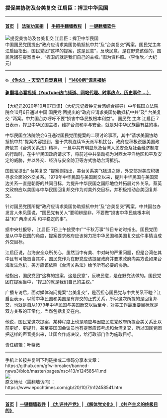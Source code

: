 ### 提促美协防及台美复交 江启臣：捍卫中华民国
------------------------

#### [首页](https://github.com/gfw-breaker/banned-news3/blob/master/README.md) &nbsp;&nbsp;|&nbsp;&nbsp; [法轮功真相](https://github.com/begood0513/basic/blob/master/README.md)  &nbsp;&nbsp;|&nbsp;&nbsp; [手把手翻墙教程](https://github.com/gfw-breaker/guides/wiki)  &nbsp;&nbsp;|&nbsp;&nbsp; [一键翻墙软件](https://github.com/gfw-breaker/nogfw/blob/master/README.md)  



<div><img alt="提促美协防及台美复交 江启臣：捍卫中华民国" class="attachment-djy_600_400 size-djy_600_400 wp-post-image" src="https://i.epochtimes.com/assets/uploads/2020/06/443558_medium-600x400.jpg"/>
<div class="caption">
 中国国民党团提出“政府应请求美国协助抵抗中共”及“台美复交”两案。国民党主席江启臣指出，国民党团“这样的提案，这是民意”，反映民意，是在野党该做的。国民党团在提案当中，“捍卫的就是我们自己的主权。”图为资料照。（李怡欣／大纪元）
</div></div><hr/>

#### 💥 [《伪火》 - 天安门自焚真相 ](http://158.247.195.190:10000/videos/blog/weihuo.html)&nbsp; |&nbsp; [“1400例”谎言揭秘  ](http://158.247.195.190:10000/videos/blog/jiexi1400.html)

#### [ 🎬  翻墙必看视频（YouTube热门频道、网站代理、时事热点、历史事件 ...）](https://github.com/gfw-breaker/links/blob/master/banned.md)

<div><p>
 【大纪元2020年10月07日讯】（大纪元记者钟元台湾综合报导）中华民国立法院院会10月6日通过中国
 <ok href="https://www.epochtimes.com/gb/tag/%E5%9B%BD%E6%B0%91%E5%85%9A.html">
  国民党
 </ok>
 团提出的“政府应请求美国协助抵抗中共”及“
 <ok href="https://www.epochtimes.com/gb/tag/%E5%8F%B0%E7%BE%8E%E5%A4%8D%E4%BA%A4.html">
  台美复交
 </ok>
 ”两案。中共国台办呼吁不要“损害中华民族根本利益”。
 <ok href="https://www.epochtimes.com/gb/tag/%E5%9B%BD%E6%B0%91%E5%85%9A.html">
  国民党
 </ok>
 主席
 <ok href="https://www.epochtimes.com/gb/tag/%E6%B1%9F%E5%90%AF%E8%87%A3.html">
  江启臣
 </ok>
 7日表示，捍卫中华民国主权，维护台海和平与安全，就是对中华民族最有益的事。
</p>
<p>
 中华民国立法院院会6日通过国民党团提案的二项讨论事项，其中“请求美国协助抵抗中共”提案内容提到，鉴于共机连续15天派军机扰台，政府应积极说服美国政府依其《台湾关系法》精神， 一旦中共有明显危及台湾人民安全及社会经济制度的行动时，在中华民国政府请求下，将前述中共举动视为对西太平洋地区和平及安定的威胁，并以外交、经济与安全防卫等方式协助台湾抵抗。
</p>
<p>
 国民党提出“
 <ok href="https://www.epochtimes.com/gb/tag/%E5%8F%B0%E7%BE%8E%E5%A4%8D%E4%BA%A4.html">
  台美复交
 </ok>
 ”提案则指出，美台关系突飞猛进之际，外交部对美应积极寻求全面的外交关系。1979年中华民国与美国断交以来，提升中华民国与美国双边关系一直是朝野的共同目标，为提升中华民国之国际地位并拓展对外关系，蔡英文政府应以美国与中华民国回复邦交作为对美外交目标，并积极推动台美回复邦交。
</p>
<p>
 针对国民党团所提“政府应请求美国协助抵抗中共”及“台美复交”两案。中共国台办发言人朱凤莲说，“国民党有关人”要明辨是非，不要做“损害中华民族根本利益”和“
 <ok href="https://www.epochtimes.com/gb/tag/%E4%B8%A4%E5%B2%B8%E5%85%B3%E7%B3%BB.html">
  两岸关系
 </ok>
 和平稳定的事”。
</p>
<p>
 据中央社报导，
 <ok href="https://www.epochtimes.com/gb/tag/%E6%B1%9F%E5%90%AF%E8%87%A3.html">
  江启臣
 </ok>
 7日上午接受中广“千秋万事”节目专访时指出，国民党团是从中华民国的角度，提案要求政府应该努力把中华民国和美国复交这件事情当成外交目标。
</p>
<p>
 江启臣说，台海安全众所关心，虽然当中有美、中对峙的严重问题，但是台湾在其中且有可能首当其冲，国民党作为在野党应该提醒政府并要求政府向美方说如果台海发生危机，美方应该依照《台湾关系法》给予所有必要的协助。
</p>
<p>
 他指出，国民党团“这样的提案，这是民意”，反映民意，是在野党该做的。国民党团在提案当中，“捍卫的就是我们自己的主权。”
</p>
<p>
 广播专访后，面对媒体询问提案“台美复交”，是否担心国民党与中共关系不睦？江启臣表示，以前中华民国和美国是有邦交的正式关系，所以这次所提的是回复邦交，也就是自从1979年中华民国与美国断交以后至今，对美工作最重要目标就是双方关系的正常化，当然包括复交在内。
</p>
<p>
 他说，国民党这次提案，某种程度上也是顺应与因应民进党政府所提台美关系比以前更好、更提升，甚至美国国会议员也有提案应该考虑和台湾复交，所以国民党团把这样的声音提出来，让国会作成决议，给行政部门作为施政目标。
</p>
<p>
 责任编辑：叶紫微
</p>
</div>
<hr/>
手机上长按并复制下列链接或二维码分享本文章：<br/>
https://github.com/gfw-breaker/banned-news3/blob/master/pages/nsc413/n12458541.md <br/>
<a href='https://github.com/gfw-breaker/banned-news3/blob/master/pages/nsc413/n12458541.md'><img src='https://github.com/gfw-breaker/banned-news3/blob/master/pages/nsc413/n12458541.md.png'/></a> <br/>
原文地址（需翻墙访问）：https://www.epochtimes.com/gb/20/10/7/n12458541.htm


------------------------
#### [首页](https://github.com/gfw-breaker/banned-news3/blob/master/README.md) &nbsp;|&nbsp; [一键翻墙软件](https://github.com/gfw-breaker/nogfw/blob/master/README.md) &nbsp;| [《九评共产党》](https://github.com/gfw-breaker/9ping.md/blob/master/README.md#九评之一评共产党是什么) | [《解体党文化》](https://github.com/gfw-breaker/jtdwh.md/blob/master/README.md) | [《共产主义的终极目的》](https://github.com/gfw-breaker/gczydzjmd.md/blob/master/README.md)


<img src='http://gfw-breaker.win/banned-news3/pages/nsc413/n12458541.md' width='0px' height='0px'/>